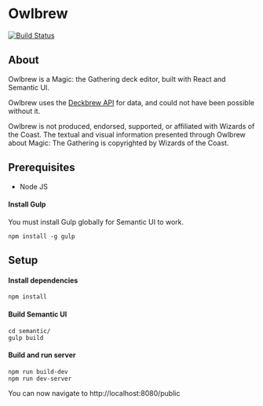 Owlbrew
===========

[![Build Status](https://travis-ci.org/nyholmniklas/owlbrew.github.io.svg?branch=master)](https://travis-ci.org/nyholmniklas/owlbrew.github.io)

About
-------
Owlbrew is a Magic: the Gathering deck editor, built with React and Semantic UI.

Owlbrew uses the [Deckbrew API](https://deckbrew.com/api/) for data, and could not have been possible without it.

Owlbrew is not produced, endorsed, supported, or affiliated with Wizards of the Coast.
The textual and visual information presented through Owlbrew about Magic: The Gathering is copyrighted by Wizards of the Coast.

Prerequisites
-------

- Node JS


#### Install Gulp

You must install Gulp globally for Semantic UI to work.

```
npm install -g gulp
```

Setup
-------

#### Install dependencies

```
npm install
```


#### Build Semantic UI

```
cd semantic/
gulp build
```

#### Build and run server
```
npm run build-dev
npm run dev-server
```

You can now navigate to http://localhost:8080/public